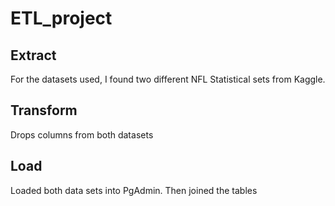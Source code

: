 # ETL_project

Extract
-------
For the datasets used, I found two different NFL Statistical sets from Kaggle. 

Transform
--------
Drops columns from both datasets

Load
--------
Loaded both data sets into PgAdmin. Then joined the tables
